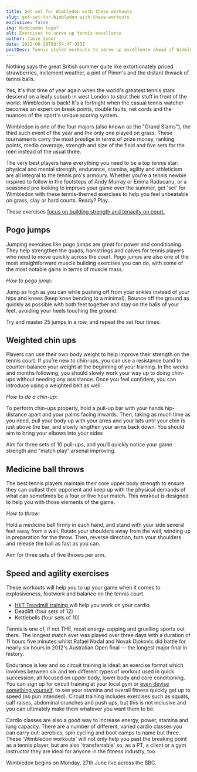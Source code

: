 ```yaml
---
title: Get set for Wimbledon with these workouts
slug: get-set-for-Wimbledon-with-these-workouts
exclusive: false
img: Wimbledon logo?
alt: Exercises to serve up tennis excellence
author: Jamie Spoor
date: 2022-06-20T08:54:47.955Z
postDesc: Tennis styled workouts to serve up excellence ahead of Wimbledon
---
```

Nothing says the great British summer quite like extortionately priced strawberries, inclement weather, a pint of Pimm's and the distant thwack of tennis balls. 

Yes, it's that time of year again when the world's greatest tennis stars descend on a leafy suburb in west London to strut their stuff in front of the world: Wimbledon is back! It's a fortnight when the casual tennis watcher becomes an expert on break points, double faults, net cords and the nuances of the sport's unique scoring system. 

Wimbledon is one of the four majors (also known as the "Grand Slams"), the third such event of the year and the only one played on grass. These tournaments carry the most prestige in terms of prize money, ranking points, media coverage, strength and size of the field and five sets for the men instead of the usual three. 

The very best players have everything you need to be a top tennis star: physical and mental strength, endurance, stamina, agility and athleticism are all integral to the tennis pro's armoury. 
Whether you’re a tennis newbie inspired to follow in the footsteps of Andy Murray or Emma Raducanu, or a seasoned pro looking to improve your game over the summer, get 'set' for Wimbledon with these tennis-themed exercises to help you feel unbeatable on grass, clay or hard courts. Ready? Play...

These exercises [focus on building strength and tenacity on court.](https://traininblocks.com/blog/concurrent-training/)

## **Pogo jumps**

Jumping exercises like pogo jumps are great for power and conditioning. They help strengthen the quads, hamstrings and calves for tennis players who need to move quickly across the court. Pogo jumps are also one of the most straightforward muscle building exercises you can do, with some of the most notable gains in terms of muscle mass.  

*How to pogo jump:*

Jump as high as you can while pushing off from your ankles instead of your hips and knees (keep knee bending to a minimal). Bounce off the ground as quickly as possible with both feet together and stay on the balls of your feet, avoiding your heels touching the ground.  

Try and master 25 jumps in a row, and repeat the set four times.

## **Weighted chin ups**

Players can use their own body weight to help improve their strength on the tennis court. If you’re new to chin-ups, you can use a resistance band to counter-balance your weight at the beginning of your training. In the weeks and months following, you should slowly work your way up to doing chin-ups without needing any assistance. Once you feel confident, you can introduce using a weighted belt as well.

*How to do a chin-up:*

To perform chin-ups properly, hold a pull-up bar with your hands hip-distance apart and your palms facing inwards. Then, taking as much time as you need, pull your body up with your arms and your lats until your chin is just above the bar, and slowly lengthen your arms back down. You should aim to bring your elbows into your sides

Aim for three sets of 10 pull-ups, and you’ll quickly notice your game strength and "match play" arsenal improving.

## Medicine ball throws

The best tennis players maintain their core upper body strength to ensure they can outlast their opponent and keep up with the physical demands of what can sometimes be a four or five hour match. This workout is designed to help you with those elements of the game. 


*How to throw:*

Hold a medicine ball firmly in each hand, and stand with your side several feet away from a wall. Rotate your shoulders away from the wall, winding up in preparation for the throw. Then, reverse direction, turn your shoulders and release the ball as fast as you can.

Aim for three sets of five throws per arm.

## Speed and agility exercises

These workouts will help you to up your game when it comes to explosiveness, footwork and balance on the tennis court. 

* [HIIT Treadmill training ](https://www.coachmag.co.uk/cardio-workouts/6419/how-to-get-hiit-workouts-right-because-they-re-easy-to-get-wrong)will help you work on your cardio 
* Deadlift (four sets of 12)
* Kettlebells (four sets of 10)

Tennis is one of, if not THE, most energy-sapping and gruelling sports out there. The longest match ever was played over three days with a duration of 11 hours five minutes whilst Rafael Nadal and Novak Djokovic did battle for nearly six hours in 2012's Australian Open final — the longest major final in history. 

Endurance is key and so circuit training is ideal: an exercise format which involves between six and ten different types of workout used in quick succession, all focused on upper body, lower body and core conditioning. 
You can sign up for circuit training at your local gym or [even devise something yourself](https://traininblocks.com/blog/building-your-own-training-programme/), to see your stamina and overall fitness quickly get up to speed (no pun intended). 
Circuit training includes exercises such as squats, calf raises, abdominal crunches and push ups, but this is not inclusive and you can ultimately make them whatever you want them to be. 

Cardio classes are also a good way to increase energy, power, stamina and lung capacity. There are a number of different, varied cardio classes you can carry out: aerobics, spin cycling and boot camps to name but three. 
These 'Wimbledon workouts' will not only help you past the breaking point as a tennis player, but are also 'transferrable' so, as a PT, a client or a gym instructor they are ideal for anyone in the fitness industry, too. 

Wimbledon begins on Monday, 27th June live across the BBC.
